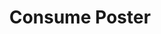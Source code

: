 ---
layout: gallery
title: Consume Poster
category: portfolio
image: clenched-fist
info: Designed for a module while studying at university - the concept is that of subversion and corruption. Illustrator / Photoshop
---